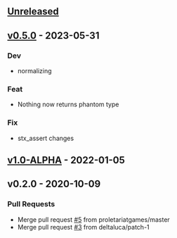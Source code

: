 <a name="unreleased"></a>
## [Unreleased]


<a name="v0.5.0"></a>
## [v0.5.0] - 2023-05-31
### Dev
- normalizing

### Feat
- Nothing now returns phantom type

### Fix
- stx_assert changes


<a name="v1.0-ALPHA"></a>
## [v1.0-ALPHA] - 2022-01-05

<a name="v0.2.0"></a>
## v0.2.0 - 2020-10-09
### Pull Requests
- Merge pull request [#5](https://github.com/ohmrun/stx_parse/issues/5) from proletariatgames/master
- Merge pull request [#3](https://github.com/ohmrun/stx_parse/issues/3) from deltaluca/patch-1


[Unreleased]: https://github.com/ohmrun/stx_parse/compare/v0.5.0...HEAD
[v0.5.0]: https://github.com/ohmrun/stx_parse/compare/v1.0-ALPHA...v0.5.0
[v1.0-ALPHA]: https://github.com/ohmrun/stx_parse/compare/v0.2.0...v1.0-ALPHA
